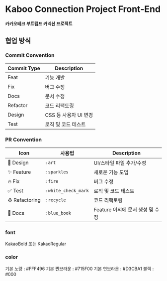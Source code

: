 # Kaboo Connection Project Front-End

**카카오테크 부트캠프 커넥션 프로젝트**

## 협업 방식

### Commit Convention

| Commit Type | Description           |
| ----------- | --------------------- |
| Feat        | 기능 개발             |
| Fix         | 버그 수정             |
| Docs        | 문서 수정             |
| Refactor    | 코드 리팩토링         |
| Design      | CSS 등 사용자 UI 변경 |
| Test        | 로직 및 코드 테스트   |

### PR Convention

| Icon           | 사용법              | Description                      |
| -------------- | ------------------- | -------------------------------- |
| 🎨 Design      | `:art`              | UI/스타일 파일 추가/수정         |
| ✨ Feature     | `:sparkles`         | 새로운 기능 도입                 |
| 🔥 Fix         | `:fire`             | 버그 수정                        |
| ✅ Test        | `:white_check_mark` | 로직 및 코드 테스트              |
| ♻️ Refactoring | `:recycle`          | 코드 리팩토링                    |
| 📘 Docs        | `:blue_book`        | Feature 이외에 문서 생성 및 수정 |

### font

KakaoBold 또는 KakaoRegular

### color

기본 노랑 : #FFF496
기본 찐브라운 : #715F00
기본 연브라운 : #D3CBA1
블랙 : #000
